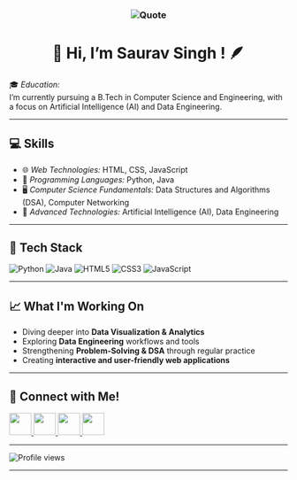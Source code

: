 <h3 align="center"> 
  
  ![Quote](https://quotes-github-readme.vercel.app/api?type=horizontal&theme=radical)
</h3>

<h1 align="center">
  👋 Hi, I’m Saurav Singh !
  <span style="display:inline-block; animation: spin 4s linear infinite;">🪶</span>
</h1>

🎓 *Education:*  
I’m currently pursuing a B.Tech in Computer Science and Engineering, with a focus on Artificial Intelligence (AI) and Data Engineering.

---

## 💻 Skills

- 🌐 *Web Technologies:* HTML, CSS, JavaScript  
- 🐍 *Programming Languages:* Python, Java  
- 🖥 *Computer Science Fundamentals:* Data Structures and Algorithms (DSA), Computer Networking  
- 🤖 *Advanced Technologies:* Artificial Intelligence (AI), Data Engineering  

---

## 🎨 Tech Stack

![Python](https://img.shields.io/badge/Python-3776AB?style=for-the-badge&logo=python&logoColor=white)
![Java](https://img.shields.io/badge/Java-ED8B00?style=for-the-badge&logo=openjdk&logoColor=white)
![HTML5](https://img.shields.io/badge/HTML5-E34F26?style=for-the-badge&logo=html5&logoColor=white)
![CSS3](https://img.shields.io/badge/CSS3-1572B6?style=for-the-badge&logo=css3&logoColor=white)
![JavaScript](https://img.shields.io/badge/JavaScript-F7DF1E?style=for-the-badge&logo=javascript&logoColor=black)

---

## 📈 What I'm Working On
- Diving deeper into **Data Visualization & Analytics**   
- Exploring **Data Engineering** workflows and tools  
- Strengthening **Problem-Solving & DSA** through regular practice  
- Creating **interactive and user-friendly web applications**  
---

## 🚀 Connect with Me!

<p align="left">
  <a href="https://www.linkedin.com/in/saurav-singh-258839269/" target="_blank">
    <img src="https://img.icons8.com/color/48/linkedin.png" width="40" height="40"/>
  </a>
  <a href="https://github.com/Sauravsinghhh" target="_blank">
    <img src="https://github.githubassets.com/images/modules/logos_page/GitHub-Mark.png" width="40" height="40" />
  </a>
  <a href="https://www.instagram.com/sauravvv28" target="_blank">
    <img src="https://img.icons8.com/fluency/48/instagram-new.png" width="40" height="40"/>
  </a>
  <a href="https://www.youtube.com/@SauravSingh-cp8dd" target="_blank">
    <img src="https://img.icons8.com/color/48/youtube-play.png" width="40" height="40"/>
  </a>
</p>

---

![Profile views](https://komarev.com/ghpvc/?username=arpita-mahapatra&label=Profile%20Views&color=0e75b6&style=flat)

---

<!--
*arpita-mahapatra/arpita-mahapatra* is a ✨ special ✨ repository because its README.md (this file) appears on your GitHub profile.
-->
